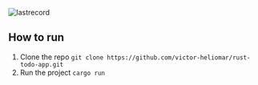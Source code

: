 ![lastrecord](https://user-images.githubusercontent.com/66505715/186167007-1709d05e-64e0-4601-b5c2-faff47cebf07.gif)


## How to run

1. Clone the repo `git clone https://github.com/victor-heliomar/rust-todo-app.git`
2. Run the project `cargo run`
